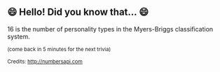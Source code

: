 ## 😄 Hello! Did you know that... 😄
16 is the number of personality types in the Myers-Briggs classification system.

<sup>(come back in 5 minutes for the next trivia)</sup>


<sup>Credits: http://numbersapi.com</sup>
